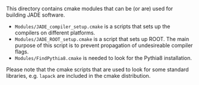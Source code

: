 This directory contains cmake modules that can be (or are) used for 
building JADE software.

  - ``Modules/JADE_compiler_setup.cmake`` is a scripts that sets up the compilers on different platforms.
  - ``Modules/JADE_ROOT_setup.cmake`` is a script that sets up ROOT. The main purpose of this script is 
      to prevent propagation of undesireable compiler flags. 
  - ``Modules/FindPythia8.cmake`` is  needed to look for the Pythia8 installation.

Please note that the cmake scripts that are used to look for some standard libraries, e.g. ``lapack``
are included in the cmake distribution.
